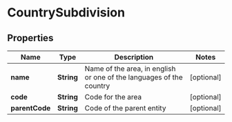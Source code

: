 
# CountrySubdivision

## Properties
Name | Type | Description | Notes
------------ | ------------- | ------------- | -------------
**name** | **String** | Name of the area, in english or one of the languages of the country |  [optional]
**code** | **String** | Code for the area |  [optional]
**parentCode** | **String** | Code of the parent entity |  [optional]



